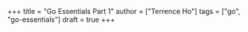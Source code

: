 +++
title = "Go Essentials Part 1"
author = ["Terrence Ho"]
tags = ["go", "go-essentials"]
draft = true
+++
